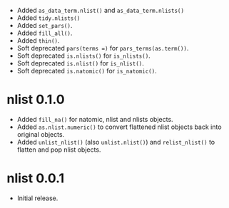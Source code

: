 - Added `as_data_term.nlist()` and `as_data_term.nlists()`
- Added `tidy.nlists()`
- Added `set_pars()`.
- Added `fill_all()`.
- Added `thin()`.
- Soft deprecated `pars(terms =)` for `pars_terms(as.term())`.
- Soft deprecated `is.nlists()` for `is_nlists()`.
- Soft deprecated `is.nlist()` for `is_nlist()`.
- Soft deprecated `is.natomic()` for `is_natomic()`.

# nlist 0.1.0

- Added `fill_na()` for natomic, nlist and nlists objects.
- Added `as.nlist.numeric()` to convert flattened nlist objects back into original objects.
- Added `unlist_nlist()` (also `unlist.nlist()`) and `relist_nlist()` to flatten and pop nlist objects.

# nlist 0.0.1

- Initial release.
